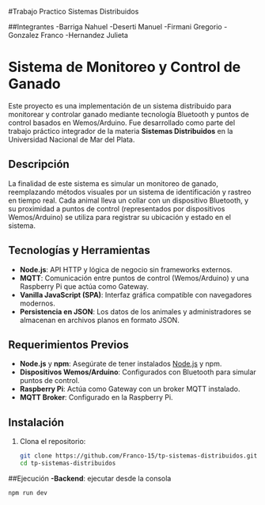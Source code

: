 #Trabajo Practico Sistemas Distribuidos

##Integrantes
-Barriga Nahuel
-Deserti Manuel
-Firmani Gregorio
-Gonzalez Franco
-Hernandez Julieta


# Sistema de Monitoreo y Control de Ganado

Este proyecto es una implementación de un sistema distribuido para monitorear y controlar ganado mediante tecnología Bluetooth y puntos de control basados en Wemos/Arduino. Fue desarrollado como parte del trabajo práctico integrador de la materia **Sistemas Distribuidos** en la Universidad Nacional de Mar del Plata.

## Descripción

La finalidad de este sistema es simular un monitoreo de ganado, reemplazando métodos visuales por un sistema de identificación y rastreo en tiempo real. Cada animal lleva un collar con un dispositivo Bluetooth, y su proximidad a puntos de control (representados por dispositivos Wemos/Arduino) se utiliza para registrar su ubicación y estado en el sistema.

## Tecnologías y Herramientas

- **Node.js**: API HTTP y lógica de negocio sin frameworks externos.
- **MQTT**: Comunicación entre puntos de control (Wemos/Arduino) y una Raspberry Pi que actúa como Gateway.
- **Vanilla JavaScript (SPA)**: Interfaz gráfica compatible con navegadores modernos.
- **Persistencia en JSON**: Los datos de los animales y administradores se almacenan en archivos planos en formato JSON.

## Requerimientos Previos

- **Node.js** y **npm**: Asegúrate de tener instalados [Node.js](https://nodejs.org/) y npm.
- **Dispositivos Wemos/Arduino**: Configurados con Bluetooth para simular puntos de control.
- **Raspberry Pi**: Actúa como Gateway con un broker MQTT instalado.
- **MQTT Broker**: Configurado en la Raspberry Pi.

## Instalación

1. Clona el repositorio:
   ```bash
   git clone https://github.com/Franco-15/tp-sistemas-distribuidos.git
   cd tp-sistemas-distribuidos

##Ejecución
**-Backend**: ejecutar desde la consola
 ```bash
npm run dev
```

